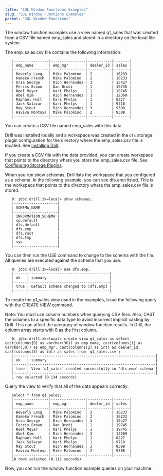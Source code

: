 ```yaml
---
title: "SQL Window Functions Examples"
slug: "SQL Window Functions Examples"
parent: "SQL Window Functions"
---
```


The window function examples use a view named q1_sales that was created from a CSV file named emp_sales and stored in a directory on the local file system.

The emp_sales.csv file contains the following information:

       |----------------|----------------|-----------|-------|
       | emp_name       | emp_mgr        | dealer_id | sales |
       |----------------|----------------|-----------|-------|
       | Beverly Lang   | Mike Palomino  | 2         | 16233 |
       | Kameko French  | Mike Palomino  | 2         | 16233 |
       | Ursa George    | Rich Hernandez | 3         | 15427 |
       | Ferris Brown   | Dan Brodi      | 1         | 19745 |
       | Noel Meyer     | Kari Phelps    | 1         | 19745 |
       | Abel Kim       | Rich Hernandez | 3         | 12369 |
       | Raphael Hull   | Kari Phelps    | 1         | 8227  |
       | Jack Salazar   | Kari Phelps    | 1         | 9710  |
       | May Stout      | Rich Hernandez | 3         | 9308  |
       | Haviva Montoya | Mike Palomino  | 2         | 9308  |
       |----------------|----------------|-----------|-------|
You can create a CSV file named emp_sales with this data.

Drill was installed locally and a workspace was created in the `dfs` storage plugin configuration for the directory where the emp_sales.csv file is located. See [Installing Drill](https://drill.apache.org/docs/embedded-mode-prerequisites/).

If you create a CSV file with the data provided, you can create workspace that points to the directory where you store the emp_sales.csv file. See [Configuring Storage Plugins](https://drill.apache.org/docs/file-system-storage-plugin/).

When you run show schemas, Drill lists the workspace that you configured as a schema. In the following example, you can see dfs.emp listed. This is the workspace that points to the directory where the emp_sales.csv file is stored.

       0: jdbc:drill:zk=local> show schemas;
       |--------------------|
       | SCHEMA_NAME        |
       |--------------------|
       | INFORMATION_SCHEMA |
       | cp.default         |
       | dfs.default        |
       | dfs.emp            |
       | dfs.root           |
       | dfs.tmp            |
       | sys                |
       |--------------------|

You can then run the USE command to change to the schema with the file. All queries are executed against the schema that you use.

       0: jdbc:drill:zk=local> use dfs.emp;
       |------|-------------------------------------|
       | ok   | summary                             |
       |------|-------------------------------------|
       | true | Default schema changed to [dfs.emp] |
       |------|-------------------------------------|

To create the q1_sales view used in the examples, issue the following query with the CREATE VIEW command.

Note: You must use column numbers when querying CSV files. Also, CAST the columns to a specific data type to avoid incorrect implicit casting by Drill. This can affect the accuracy of window function results. In Drill, the column array starts with 0 as the first column.

       0: jdbc:drill:zk=local> create view q1_sales as select cast(columns[0] as varchar(30)) as emp_name, cast(columns[1] as varchar(30)) as emp_mgr, cast(columns[2] as int) as dealer_id, cast(columns[3] as int) as sales from `q1_sales.csv`;
       |------|----------------------------------------------------------|
       | ok   | summary                                                  |
       |------|----------------------------------------------------------|
       | true | View 'q1_sales' created successfully in 'dfs.emp' schema |
       |------|----------------------------------------------------------|
       1 row selected (0.134 seconds)

Query the view to verify that all of the data appears correctly:

       select * from q1_sales;
       |----------------|----------------|-----------|-------|
       | emp_name       | emp_mgr        | dealer_id | sales |
       |----------------|----------------|-----------|-------|
       | Beverly Lang   | Mike Palomino  | 2         | 16233 |
       | Kameko French  | Mike Palomino  | 2         | 16233 |
       | Ursa George    | Rich Hernandez | 3         | 15427 |
       | Ferris Brown   | Dan Brodi      | 1         | 19745 |
       | Noel Meyer     | Kari Phelps    | 1         | 19745 |
       | Abel Kim       | Rich Hernandez | 3         | 12369 |
       | Raphael Hull   | Kari Phelps    | 1         | 8227  |
       | Jack Salazar   | Kari Phelps    | 1         | 9710  |
       | May Stout      | Rich Hernandez | 3         | 9308  |
       | Haviva Montoya | Mike Palomino  | 2         | 9308  |
       |----------------|----------------|-----------|-------|
       10 rows selected (0.112 seconds)

Now, you can run the window function example queries on your machine.







